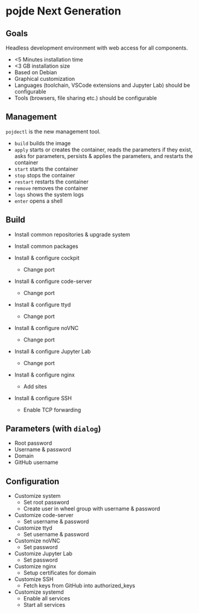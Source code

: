 # pojde Next Generation

## Goals

Headless development environment with web access for all components.

- <5 Minutes installation time
- <3 GB installation size
- Based on Debian
- Graphical customization
- Languages (toolchain, VSCode extensions and Jupyter Lab) should be configurable
- Tools (browsers, file sharing etc.) should be configurable

## Management

`pojdectl` is the new management tool.

- `build` builds the image
- `apply` starts or creates the container, reads the parameters if they exist, asks for parameters, persists & applies the parameters, and restarts the container
- `start` starts the container
- `stop` stops the container
- `restart` restarts the container
- `remove` removes the container
- `logs` shows the system logs
- `enter` opens a shell

## Build

- Install common repositories & upgrade system
- Install common packages

- Install & configure cockpit
  - Change port
- Install & configure code-server
  - Change port
- Install & configure ttyd
  - Change port
- Install & configure noVNC
  - Change port
- Install & configure Jupyter Lab
  - Change port
- Install & configure nginx
  - Add sites
- Install & configure SSH
  - Enable TCP forwarding

## Parameters (with `dialog`)

- Root password
- Username & password
- Domain
- GitHub username

## Configuration

- Customize system
  - Set root password
  - Create user in wheel group with username & password
- Customize code-server
  - Set username & password
- Customize ttyd
  - Set username & password
- Customize noVNC
  - Set password
- Customize Jupyter Lab
  - Set password
- Customize nginx
  - Setup certificates for domain
- Customize SSH
  - Fetch keys from GitHub into authorized_keys
- Customize systemd
  - Enable all services
  - Start all services
